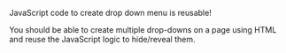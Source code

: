 JavaScript code to create drop down menu is reusable! 

You should be able to create multiple drop-downs on a page using HTML and reuse the JavaScript logic to hide/reveal them.
